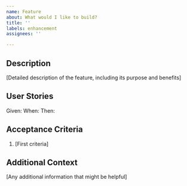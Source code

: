 ```yaml
---
name: Feature
about: What would I like to build?
title: ''
labels: enhancement
assignees: ''

---
```


## Description
[Detailed description of the feature, including its purpose and benefits]

## User Stories
Given:
When:
Then:

## Acceptance Criteria
1. [First criteria]

## Additional Context
[Any additional information that might be helpful]
